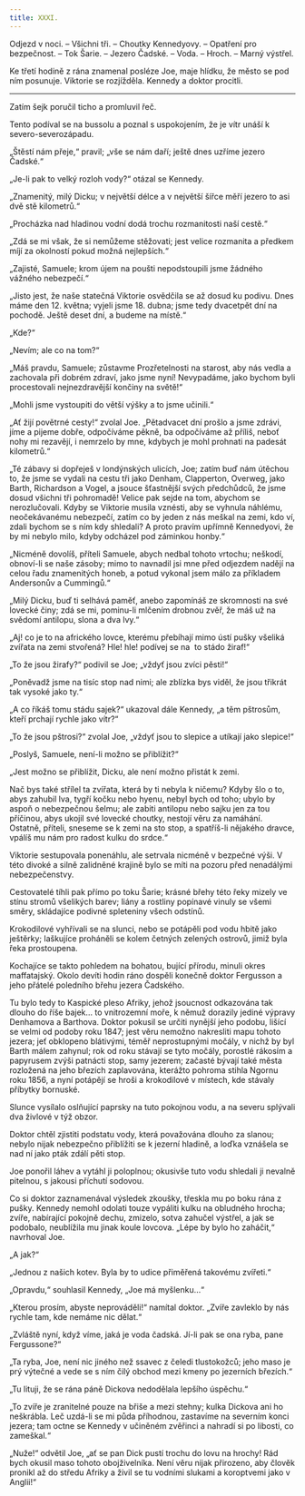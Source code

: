 ```yaml
---
title: XXXI.
---
```


Odjezd v noci. – Všichni tři. – Choutky Kennedyovy. – Opatření pro bezpečnost. – Tok Šarie. – Jezero Čadské. – Voda. – Hroch. – Marný výstřel.

Ke třetí hodině z rána znamenal posléze Joe, maje hlídku, že město se pod ním posunuje. Viktorie se rozjížděla. Kennedy a doktor procitli.

* * *

Zatím šejk poručil ticho a promluvil řeč.

Tento podíval se na bussolu a poznal s uspokojením, že je vítr unáší k severo-severozápadu.

„Štěstí nám přeje,“ pravil; „vše se nám daří; ještě dnes uzříme jezero Čadské.“

„Je-li pak to velký rozloh vody?“ otázal se Kennedy.

„Znamenitý, milý Dicku; v největší délce a v největší šířce měří jezero to asi dvě stě kilometrů.“

„Procházka nad hladinou vodní dodá trochu rozmanitosti naší cestě.“

„Zdá se mi však, že si nemůžeme stěžovati; jest velice rozmanita a předkem míjí za okolností pokud možná nejlepších.“

„Zajisté, Samuele; krom újem na poušti nepodstoupili jsme žádného vážného nebezpečí.“

„Jisto jest, že naše statečná Viktorie osvědčila se až dosud ku podivu. Dnes máme den 12. května; vyjeli jsme 18. dubna; jsme tedy dvacetpět dní na pochodě. Ještě deset dní, a budeme na místě.“

„Kde?“

„Nevím; ale co na tom?“

„Máš pravdu, Samuele; zůstavme Prozřetelnosti na starost, aby nás vedla a zachovala při dobrém zdraví, jako jsme nyní! Nevypadáme, jako bychom byli procestovali nejnezdravější končiny na světě!“

„Mohli jsme vystoupiti do větší výšky a to jsme učinili.“

„Ať žijí povětrné cesty!“ zvolal Joe. „Pětadvacet dní prošlo a jsme zdrávi, jíme a pijeme dobře, odpočíváme pěkně, ba odpočíváme až příliš, neboť nohy mi rezavějí, i nemrzelo by mne, kdybych je mohl prohnati na padesát kilometrů.“

„Té zábavy si dopřeješ v londýnských ulicích, Joe; zatím buď nám útěchou to, že jsme se vydali na cestu tři jako Denham, Clapperton, Overweg, jako Barth, Richardson a Vogel, a jsouce šťastnější svých předchůdců, že jsme dosud všichni tři pohromadě! Velice pak sejde na tom, abychom se nerozlučovali. Kdyby se Viktorie musila vznésti, aby se vyhnula náhlému, neočekávanému nebezpečí, zatím co by jeden z nás meškal na zemi, kdo ví, zdali bychom se s ním kdy shledali? A proto pravím upřímně Kennedyovi, že by mi nebylo milo, kdyby odcházel pod záminkou honby.“

„Nicméně dovolíš, příteli Samuele, abych nedbal tohoto vrtochu; neškodí, obnoví-li se naše zásoby; mimo to navnadil jsi mne před odjezdem nadějí na celou řadu znamenitých honeb, a potud vykonal jsem málo za příkladem Andersonův a Cummingů.“

„Milý Dicku, buď ti selhává paměť, anebo zapomínáš ze skromnosti na své lovecké činy; zdá se mi, pominu-li mlčením drobnou zvěř, že máš už na svědomí antilopu, slona a dva lvy.“

„Aj! co je to na afrického lovce, kterému přebíhají mimo ústí pušky všeliká zvířata na zemi stvořená? Hle! hle! podívej se na  to stádo žiraf!“

„To že jsou žirafy?“ podivil se Joe; „vždyť jsou zvíci pěsti!“

„Poněvadž jsme na tisíc stop nad nimi; ale zblízka bys viděl, že jsou třikrát tak vysoké jako ty.“

„A co říkáš tomu stádu sajek?“ ukazoval dále Kennedy, „a těm pštrosům, kteří prchají rychle jako vítr?“

„To že jsou pštrosi?“ zvolal Joe, „vždyť jsou to slepice a utíkají jako slepice!“

„Poslyš, Samuele, není-li možno se přiblížit?“

„Jest možno se přiblížit, Dicku, ale není možno přistát k zemi.

Nač bys také střílel ta zvířata, která by ti nebyla k ničemu? Kdyby šlo o to, abys zahubil lva, tygří kočku nebo hyenu, nebyl bych od toho; ubylo by aspoň o nebezpečnou šelmu; ale zabiti antilopu nebo sajku jen za tou příčinou, abys ukojil své lovecké choutky, nestojí věru za namáhání. Ostatně, příteli, sneseme se k zemi na sto stop, a spatříš-li nějakého dravce, vpálíš mu nám pro radost kulku do srdce.“

Viktorie sestupovala ponenáhlu, ale setrvala nicméně v bezpečné výši. V této divoké a silně zalidněné krajině bylo se míti na pozoru před nenadálými nebezpečenstvy.

Cestovatelé tíhli pak přímo po toku Šarie; krásné břehy této řeky mizely ve stínu stromů všelikých barev; liány a rostliny popínavé vinuly se všemi směry, skládajíce podivné spleteniny všech odstínů.

Krokodilové vyhřívali se na slunci, nebo se potápěli pod vodu hbitě jako ještěrky; laškujíce proháněli se kolem četných zelených ostrovů, jimiž byla řeka prostoupena.

Kochajíce se takto pohledem na bohatou, bující přírodu, minuli okres maffatajský. Okolo devíti hodin ráno dospěli konečně doktor Fergusson a jeho přátelé poledního břehu jezera Čadského.

Tu bylo tedy to Kaspické pleso Afriky, jehož jsoucnost odkazována tak dlouho do říše bajek… to vnitrozemní moře, k němuž dorazily jediné výpravy Denhamova a Barthova. Doktor pokusil se určiti nynější jeho podobu, lišící se velmi od podoby roku 1847; jest věru nemožno nakresliti mapu tohoto jezera; jeť obklopeno blátivými, téměř neprostupnými močály, v nichž by byl Barth málem zahynul; rok od roku stávají se tyto močály, porostlé rákosím a papyrusem zvýši patnácti stop, samy jezerem; začasté bývají také města rozložená na jeho březích zaplavována, kterážto pohroma stihla Ngornu roku 1856, a nyní potápějí se hroši a krokodilové v místech, kde stávaly příbytky bornuské.

Slunce vysílalo oslňující paprsky na tuto pokojnou vodu, a na severu splývali dva živlové v týž obzor.

Doktor chtěl zjistiti podstatu vody, která považována dlouho za slanou; nebylo nijak nebezpečno přiblížiti se k jezerní hladině, a loďka vznášela se nad ní jako pták zdálí pěti stop.

Joe ponořil láhev a vytáhl ji poloplnou; okusivše tuto vodu shledali ji nevalně pitelnou, s jakousi příchutí sodovou.

Co si doktor zaznamenával výsledek zkoušky, třeskla mu po boku rána z pušky. Kennedy nemohl odolati touze vypáliti kulku na obludného hrocha; zvíře, nabírající pokojně dechu, zmizelo, sotva zahučel výstřel, a jak se podobalo, neublížila mu jinak koule lovcova. „Lépe by bylo ho zaháčit,“ navrhoval Joe.

„A jak?“

„Jednou z našich kotev. Byla by to udice přiměřená takovému zvířeti.“

„Opravdu,“ souhlasil Kennedy, „Joe má myšlenku…“

„Kterou prosím, abyste neprováděli!“ namítal doktor. „Zvíře zavleklo by nás rychle tam, kde nemáme nic dělat.“

„Zvláště nyní, když víme, jaká je voda čadská. Jí-li pak se ona ryba, pane Fergussone?“

„Ta ryba, Joe, není nic jiného než ssavec z čeledi tlustokožců; jeho maso je prý výtečné a vede se s ním čilý obchod mezi kmeny po jezerních březích.“

„Tu lituji, že se rána páně Dickova nedodělala lepšího úspěchu.“

„To zvíře je zranitelné pouze na břiše a mezi stehny; kulka Dickova ani ho neškrábla. Leč uzdá-li se mi půda příhodnou, zastavíme na severním konci jezera; tam octne se Kennedy v učiněném zvěřinci a nahradí si po libosti, co zameškal.“

„Nuže!“ odvětil Joe, „ať se pan Dick pustí trochu do lovu na hrochy! Rád bych okusil maso tohoto obojživelníka. Není věru nijak přirozeno, aby člověk pronikl až do středu Afriky a živil se tu vodními slukami a koroptvemi jako v Anglii!“
